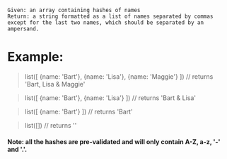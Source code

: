 ```
Given: an array containing hashes of names
Return: a string formatted as a list of names separated by commas except for the last two names, which should be separated by an ampersand.
```

# Example:
> list([ {name: 'Bart'}, {name: 'Lisa'}, {name: 'Maggie'} ]) // returns 'Bart, Lisa & Maggie'

> list([ {name: 'Bart'}, {name: 'Lisa'} ]) // returns 'Bart & Lisa'

> list([ {name: 'Bart'} ]) // returns 'Bart'

> list([]) // returns ''

#### Note: all the hashes are pre-validated and will only contain A-Z, a-z, '-' and '.'.